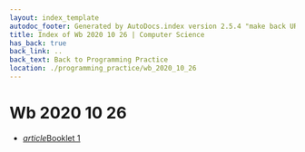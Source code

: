 ```yaml
---
layout: index_template
autodoc_footer: Generated by AutoDocs.index version 2.5.4 "make back URLs relative" ⓒ Starwort, 2020
title: Index of Wb 2020 10 26 | Computer Science
has_back: true
back_link: ..
back_text: Back to Programming Practice
location: ./programming_practice/wb_2020_10_26
---
```


# **Wb 2020 10 26**

- <a href='./booklet_1.html'><i title='MD file' class="material-icons">article</i>Booklet 1</a>
